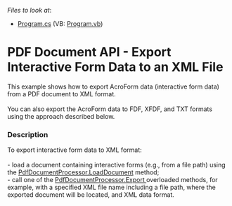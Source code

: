 <!-- default file list -->
*Files to look at*:

* [Program.cs](./CS/ExportInteractiveForms/Program.cs) (VB: [Program.vb](./VB/ExportInteractiveForms/Program.vb))
<!-- default file list end -->
# PDF Document API - Export Interactive Form Data to an XML File


This example shows how to export AcroForm data (interactive form data) from a PDF document to XML format.<br><br>You can also export the AcroForm data to FDF, XFDF, and TXT formats using the approach described below.


<h3>Description</h3>

To export&nbsp;interactive form&nbsp;data&nbsp;to XML format:<br><br>- load a document containing interactive forms (e.g., from a file path)&nbsp;using the&nbsp;<a href="https://documentation.devexpress.com/#DocumentServer/DevExpressPdfPdfDocumentProcessor_LoadDocumenttopic">PdfDocumentProcessor.LoadDocument</a> method; <br>- call one of the <a href="https://documentation.devexpress.com/#DocumentServer/DevExpressPdfPdfDocumentProcessor_Exporttopic">PdfDocumentProcessor.Export </a>overloaded methods, for example, with a specified XML file name including a file path, where the exported document will be located, and&nbsp;XML data format.

<br/>


